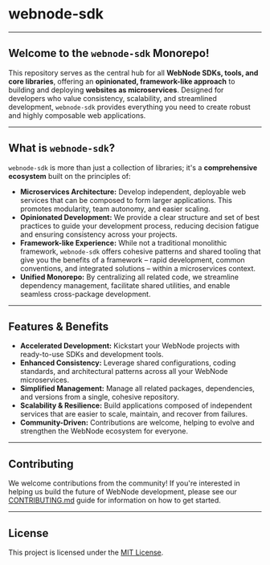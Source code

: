 # webnode-sdk

---

## Welcome to the `webnode-sdk` Monorepo!

This repository serves as the central hub for all **WebNode SDKs, tools, and core libraries**, offering an **opinionated, framework-like approach** to building and deploying **websites as microservices**. Designed for developers who value consistency, scalability, and streamlined development, `webnode-sdk` provides everything you need to create robust and highly composable web applications.

---

## What is `webnode-sdk`?

`webnode-sdk` is more than just a collection of libraries; it's a **comprehensive ecosystem** built on the principles of:

- **Microservices Architecture:** Develop independent, deployable web services that can be composed to form larger applications. This promotes modularity, team autonomy, and easier scaling.
- **Opinionated Development:** We provide a clear structure and set of best practices to guide your development process, reducing decision fatigue and ensuring consistency across your projects.
- **Framework-like Experience:** While not a traditional monolithic framework, `webnode-sdk` offers cohesive patterns and shared tooling that give you the benefits of a framework – rapid development, common conventions, and integrated solutions – within a microservices context.
- **Unified Monorepo:** By centralizing all related code, we streamline dependency management, facilitate shared utilities, and enable seamless cross-package development.

---

## Features & Benefits

- **Accelerated Development:** Kickstart your WebNode projects with ready-to-use SDKs and development tools.
- **Enhanced Consistency:** Leverage shared configurations, coding standards, and architectural patterns across all your WebNode microservices.
- **Simplified Management:** Manage all related packages, dependencies, and versions from a single, cohesive repository.
- **Scalability & Resilience:** Build applications composed of independent services that are easier to scale, maintain, and recover from failures.
- **Community-Driven:** Contributions are welcome, helping to evolve and strengthen the WebNode ecosystem for everyone.

---

## Contributing

We welcome contributions from the community! If you're interested in helping us build the future of WebNode development, please see our [CONTRIBUTING.md](CONTRIBUTING.md) guide for information on how to get started.

---

## License

This project is licensed under the [MIT License](LICENSE.md).
